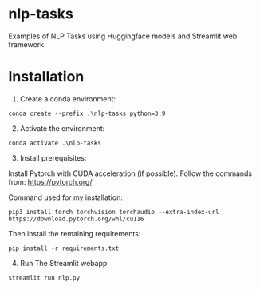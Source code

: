 # nlp-tasks
Examples of NLP Tasks using Huggingface models and Streamlit web framework

# Installation

1. Create a conda environment:

```
conda create --prefix .\nlp-tasks python=3.9
```

2. Activate the environment:

```
conda activate .\nlp-tasks
```

3. Install prerequisites:

Install Pytorch with CUDA acceleration (if possible). Follow the commands from: https://pytorch.org/

Command used for my installation:

```
pip3 install torch torchvision torchaudio --extra-index-url https://download.pytorch.org/whl/cu116
```

Then install the remaining requirements:

```
pip install -r requirements.txt
```

4. Run The Streamlit webapp

```
streamlit run nlp.py
```

